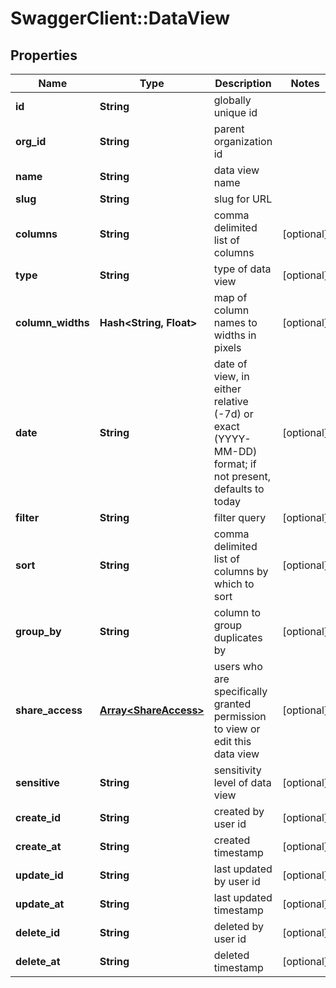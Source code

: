 # SwaggerClient::DataView

## Properties
Name | Type | Description | Notes
------------ | ------------- | ------------- | -------------
**id** | **String** | globally unique id | 
**org_id** | **String** | parent organization id | 
**name** | **String** | data view name | 
**slug** | **String** | slug for URL | 
**columns** | **String** | comma delimited list of columns | [optional] 
**type** | **String** | type of data view | [optional] 
**column_widths** | **Hash&lt;String, Float&gt;** | map of column names to widths in pixels | [optional] 
**date** | **String** | date of view, in either relative (-7d) or exact (YYYY-MM-DD) format; if not present, defaults to today | [optional] 
**filter** | **String** | filter query | [optional] 
**sort** | **String** | comma delimited list of columns by which to sort | [optional] 
**group_by** | **String** | column to group duplicates by | [optional] 
**share_access** | [**Array&lt;ShareAccess&gt;**](ShareAccess.md) | users who are specifically granted permission to view or edit this data view | [optional] 
**sensitive** | **String** | sensitivity level of data view | [optional] 
**create_id** | **String** | created by user id | [optional] 
**create_at** | **String** | created timestamp | [optional] 
**update_id** | **String** | last updated by user id | [optional] 
**update_at** | **String** | last updated timestamp | [optional] 
**delete_id** | **String** | deleted by user id | [optional] 
**delete_at** | **String** | deleted timestamp | [optional] 


